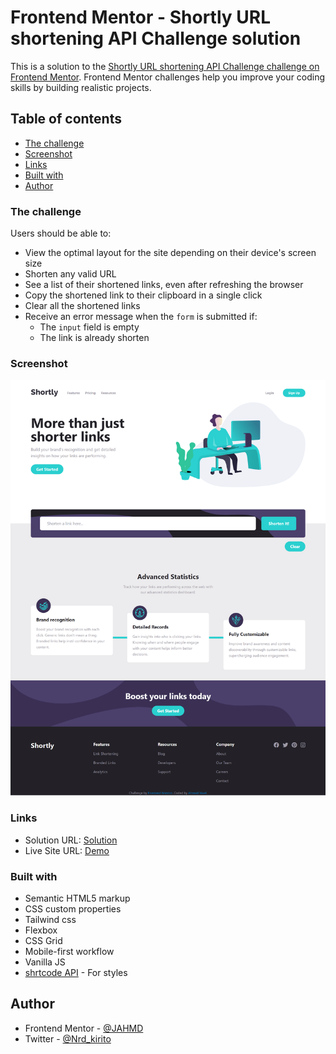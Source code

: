 # Frontend Mentor - Shortly URL shortening API Challenge solution

This is a solution to the [Shortly URL shortening API Challenge challenge on Frontend Mentor](https://www.frontendmentor.io/challenges/url-shortening-api-landing-page-2ce3ob-G). Frontend Mentor challenges help you improve your coding skills by building realistic projects.

## Table of contents

- [The challenge](#the-challenge)
- [Screenshot](#screenshot)
- [Links](#links)
- [Built with](#built-with)
- [Author](#author)

### The challenge

Users should be able to:

- View the optimal layout for the site depending on their device's screen size
- Shorten any valid URL
- See a list of their shortened links, even after refreshing the browser
- Copy the shortened link to their clipboard in a single click
- Clear all the shortened links
- Receive an error message when the `form` is submitted if:
  - The `input` field is empty
  - The link is already shorten

### Screenshot

![Screenshot](./images/fullpage.png)

### Links

- Solution URL: [Solution](https://your-solution-url.com)
- Live Site URL: [Demo](https://jahmd.github.io/URL_shortening/)

### Built with

- Semantic HTML5 markup
- CSS custom properties
- Tailwind css
- Flexbox
- CSS Grid
- Mobile-first workflow
- Vanilla JS
- [shrtcode API](https://shrtco.de/docs) - For styles

## Author

- Frontend Mentor - [@JAHMD](https://www.frontendmentor.io/profile/JAHMD)
- Twitter - [@Nrd_kirito](https://twitter.com/Nrd_kirito)
